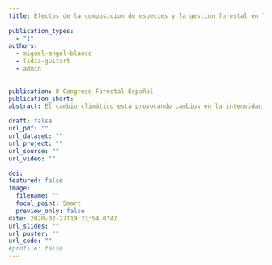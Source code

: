 ```yaml
---
title: Efectos de la composicion de especies y la gestion forestal en la resiliencia de bosques mixtos de Quercus a episodios de defoliacion de Lymantria dispar L
  
publication_types:
  - "1"
authors:
  - miguel-angel-blanco
  - lidia-guitart
  - admin
 
 
publication: 8 Congreso Forestal Español
publication_short: 
abstract: El cambio climático está provocando cambios en la intensidad y frecuencia de perturbaciones sobre los bosques (ej sequías, plagas, e incendios forestales) que pueden comprometer su conservación. Por ello, existe la urgencia en conocer como contribuyen a mejorar la resiliencia de los bosques factores como la gestión forestal o la composición de especies, aunque existen todavía pocos estudios que hayan investigado la resiliencia frente a plagas forestales. En este trabajo evaluamos la resistencia, recuperación y resiliencia (sensu LLORET al. 2011) a corto plazo de bosques mixtos de encinas y alcornoques a los episodios de defoliación causados por la lagarta peluda (Lymantria dispar L.) durante el año 2020 en la Sierra del Montnegre-Corredor (Barcelona). Combinamos muestreos en campo con técnicas de teledetección analizando la vitalidad (EVI: Enhanced Vegetation Index) antes, durante y después del brote eruptivo en bosques con y sin gestión forestal. Los resultados de nuestro trabajo mostraron la evidencia de una mayor recuperación y resiliencia (efecto marginal) de la vitalidad en bosques gestionados para el año 2020, 2021. Hubo un efecto significativo del tamaño de los árboles sobre la defoliación, de manera que aquellos con mayor diámetro normal aparecían menos defoliados en 2021. También, observamos diferentes respuestas según la especie (Quercus ilex fue la especie más defoliada y Quercus pubescens la que menos) y respecto a la presencia de restos de puestas y exuvias (Arbutus unedo fue la especie preferida y Quercus pubescens la más evitada). Los bosques no gestionados presentaron significativamente mayor infestación a nivel de signos de presencia que los gestionados. Ninguna variable de las analizadas influyó en la resistencia a la plaga. Nuestro estudio sugiere que orientar las técnicas de manejo forestal favoreciendo a especies resistentes (menos defoliadas y con menor facilidad de establecimiento de puestas) y reducir el área basimétrica eliminando aquellas susceptibles, podría reducir los daños por herbivoría de L. dispar en los bosques mixtos de Quercus. Por último, sería conv^peniente desarrollar estudios que presenten diferentes tipos de gestión (en intensidad y tipo de corta), ya que podría arrojar más luz sobre el efecto de la gestión forestal en escenarios de futuros episodios.

draft: false
url_pdf: ""
url_dataset: ""
url_project: ""
url_source: ""
url_video: ""

doi: 
featured: false
image:
  filename: ""
  focal_point: Smart
  preview_only: false
date: 2020-02-27T19:23:54.074Z
url_slides: ""
url_poster: ""
url_code: ""
#profile: false
---
```


